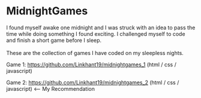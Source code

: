 # MidnightGames

I found myself awake one midnight and I was struck with an idea to pass the time while doing something I found exciting. I challenged myself to code and finish a short game before I sleep. 
<br>
<br>
These are the collection of games I have coded on my sleepless nights. 

Game 1: https://github.com/Linkhant19/midnightgames_1
(html / css / javascript)

Game 2: https://github.com/Linkhant19/midnightgames_2
(html / css / javascript) <-- My Recommendation
